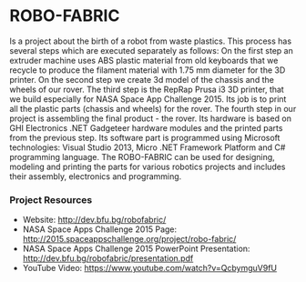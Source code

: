 # ROBO-FABRIC
Is a project about the birth of a robot from waste plastics. This process has several steps which are executed separately as follows: On the first step an extruder machine uses ABS plastic material from old keyboards that we recycle to produce the filament material with 1.75 mm diameter for the 3D printer. On the second step we create 3d model of the chassis and the wheels of our rover. The third step is the RepRap Prusa i3 3D printer, that we build especially for NASA Space App Challenge 2015. Its job is to print all the plastic parts (chassis and wheels) for the rover. The fourth step in our project is assembling the final product - the rover. Its hardware is based on GHI Electronics .NET Gadgeteer hardware modules and the printed parts from the previous step. Its software part is programmed using Microsoft technologies: Visual Studio 2013, Micro .NET Framework Platform and C# programming language. The ROBO-FABRIC can be used for designing, modeling and printing the parts for various robotics projects and includes their assembly, electronics and programming.

### Project Resources
- Website: http://dev.bfu.bg/robofabric/
- NASA Space Apps Challenge 2015 Page: http://2015.spaceappschallenge.org/project/robo-fabric/
- NASA Space Apps Challenge 2015 PowerPoint Presentation: http://dev.bfu.bg/robofabric/presentation.pdf
- YouTube Video: https://www.youtube.com/watch?v=QcbymguV9fU
